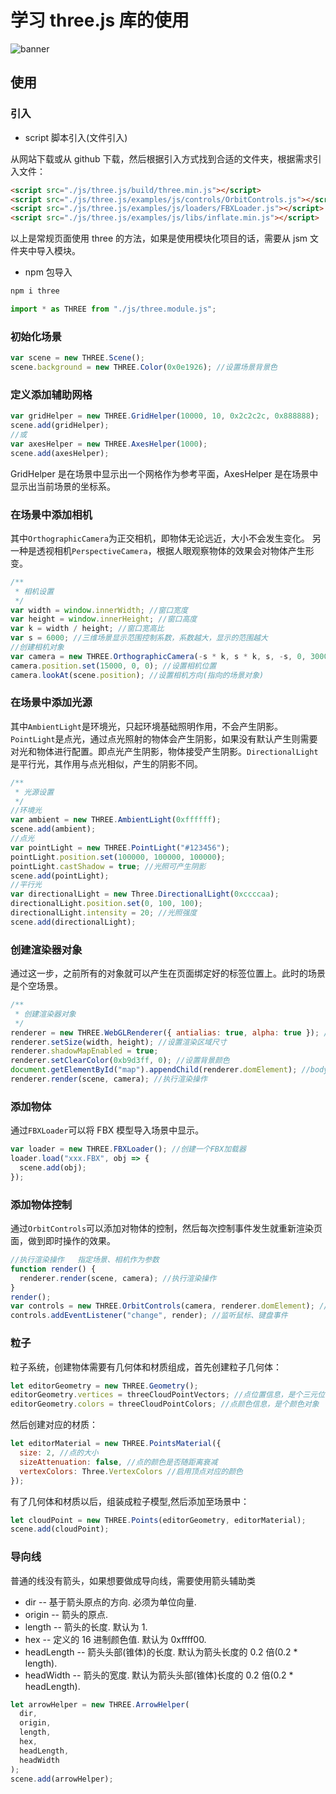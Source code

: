 # 学习 three.js 库的使用

![banner](/images/blogs/blog/three.png)

## 使用

### 引入

- script 脚本引入(文件引入)

从网站下载或从 github 下载，然后根据引入方式找到合适的文件夹，根据需求引入文件：

```html
<script src="./js/three.js/build/three.min.js"></script>
<script src="./js/three.js/examples/js/controls/OrbitControls.js"></script>
<script src="./js/three.js/examples/js/loaders/FBXLoader.js"></script>
<script src="./js/three.js/examples/js/libs/inflate.min.js"></script>
```

以上是常规页面使用 three 的方法，如果是使用模块化项目的话，需要从 jsm 文件夹中导入模块。

- npm 包导入

```sh
npm i three
```

```js
import * as THREE from "./js/three.module.js";
```

### 初始化场景

```js
var scene = new THREE.Scene();
scene.background = new THREE.Color(0x0e1926); //设置场景背景色
```

### 定义添加辅助网格

```js
var gridHelper = new THREE.GridHelper(10000, 10, 0x2c2c2c, 0x888888);
scene.add(gridHelper);
//或
var axesHelper = new THREE.AxesHelper(1000);
scene.add(axesHelper);
```

GridHelper 是在场景中显示出一个网格作为参考平面，AxesHelper 是在场景中显示出当前场景的坐标系。

### 在场景中添加相机

其中`OrthographicCamera`为正交相机，即物体无论远近，大小不会发生变化。
另一种是透视相机`PerspectiveCamera`，根据人眼观察物体的效果会对物体产生形变。

```js
/**
 * 相机设置
 */
var width = window.innerWidth; //窗口宽度
var height = window.innerHeight; //窗口高度
var k = width / height; //窗口宽高比
var s = 6000; //三维场景显示范围控制系数，系数越大，显示的范围越大
//创建相机对象
var camera = new THREE.OrthographicCamera(-s * k, s * k, s, -s, 0, 30000);
camera.position.set(15000, 0, 0); //设置相机位置
camera.lookAt(scene.position); //设置相机方向(指向的场景对象)
```

### 在场景中添加光源

其中`AmbientLight`是环境光，只起环境基础照明作用，不会产生阴影。`PointLight`是点光，通过点光照射的物体会产生阴影，如果没有默认产生则需要对光和物体进行配置。即点光产生阴影，物体接受产生阴影。`DirectionalLight`是平行光，其作用与点光相似，产生的阴影不同。

```js
/**
 * 光源设置
 */
//环境光
var ambient = new THREE.AmbientLight(0xffffff);
scene.add(ambient);
//点光
var pointLight = new THREE.PointLight("#123456");
pointLight.position.set(100000, 100000, 100000);
pointLight.castShadow = true; //光照可产生阴影
scene.add(pointLight);
//平行光
var directionalLight = new Three.DirectionalLight(0xccccaa);
directionalLight.position.set(0, 100, 100);
directionalLight.intensity = 20; //光照强度
scene.add(directionalLight);
```

### 创建渲染器对象

通过这一步，之前所有的对象就可以产生在页面绑定好的标签位置上。此时的场景是个空场景。

```js
/**
 * 创建渲染器对象
 */
renderer = new THREE.WebGLRenderer({ antialias: true, alpha: true }); //打开抗锯齿和背景可透明
renderer.setSize(width, height); //设置渲染区域尺寸
renderer.shadowMapEnabled = true;
renderer.setClearColor(0xb9d3ff, 0); //设置背景颜色
document.getElementById("map").appendChild(renderer.domElement); //body元素中插入canvas对象
renderer.render(scene, camera); //执行渲染操作
```

### 添加物体

通过`FBXLoader`可以将 FBX 模型导入场景中显示。

```js
var loader = new THREE.FBXLoader(); //创建一个FBX加载器
loader.load("xxx.FBX", obj => {
  scene.add(obj);
});
```

### 添加物体控制

通过`OrbitControls`可以添加对物体的控制，然后每次控制事件发生就重新渲染页面，做到即时操作的效果。

```js
//执行渲染操作   指定场景、相机作为参数
function render() {
  renderer.render(scene, camera); //执行渲染操作
}
render();
var controls = new THREE.OrbitControls(camera, renderer.domElement); //创建控件对象
controls.addEventListener("change", render); //监听鼠标、键盘事件
```

### 粒子

粒子系统，创建物体需要有几何体和材质组成，首先创建粒子几何体：

```js
let editorGeometry = new THREE.Geometry();
editorGeometry.vertices = threeCloudPointVectors; //点位置信息，是个三元位置对象
editorGeometry.colors = threeCloudPointColors; //点颜色信息，是个颜色对象
```

然后创建对应的材质：

```js
let editorMaterial = new THREE.PointsMaterial({
  size: 2, //点的大小
  sizeAttenuation: false, //点的颜色是否随距离衰减
  vertexColors: Three.VertexColors //启用顶点对应的颜色
});
```

有了几何体和材质以后，组装成粒子模型,然后添加至场景中：

```js
let cloudPoint = new THREE.Points(editorGeometry, editorMaterial);
scene.add(cloudPoint);
```

### 导向线

普通的线没有箭头，如果想要做成导向线，需要使用箭头辅助类

- dir -- 基于箭头原点的方向. 必须为单位向量.
- origin -- 箭头的原点.
- length -- 箭头的长度. 默认为 1.
- hex -- 定义的 16 进制颜色值. 默认为 0xffff00.
- headLength -- 箭头头部(锥体)的长度. 默认为箭头长度的 0.2 倍(0.2 \* length).
- headWidth -- 箭头的宽度. 默认为箭头头部(锥体)长度的 0.2 倍(0.2 \* headLength).

```js
let arrowHelper = new THREE.ArrowHelper(
  dir,
  origin,
  length,
  hex,
  headLength,
  headWidth
);
scene.add(arrowHelper);
```

<Valine></Valine>
